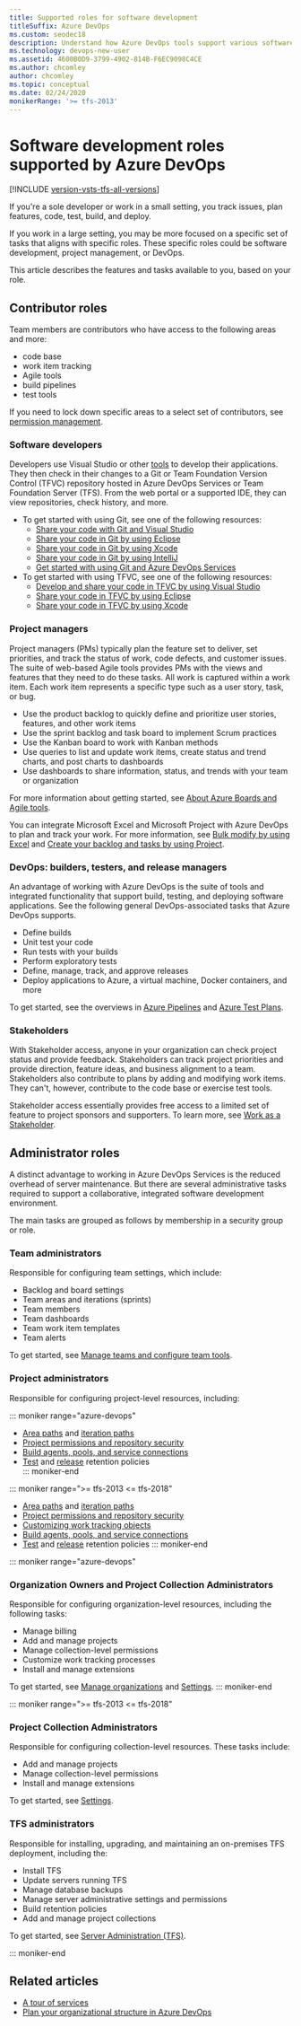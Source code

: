 ```yaml
---
title: Supported roles for software development
titleSuffix: Azure DevOps
ms.custom: seodec18
description: Understand how Azure DevOps tools support various software development roles
ms.technology: devops-new-user 
ms.assetid: 4600B0D9-3799-4902-814B-F6EC9098C4CE
ms.author: chcomley
author: chcomley
ms.topic: conceptual
ms.date: 02/24/2020
monikerRange: '>= tfs-2013'
---
```


# Software development roles supported by Azure DevOps

[!INCLUDE [version-vsts-tfs-all-versions](../includes/version-vsts-tfs-all-versions.md)]

If you're a sole developer or work in a small setting, you track issues, plan features, code, test, build, and deploy.  

If you work in a large setting, you may be more focused on a specific set of tasks that aligns with specific roles. These specific roles could be software development, project management, or DevOps.

This article describes the features and tasks available to you, based on your role.  

## Contributor roles

Team members are contributors who have access to the following areas and more:
- code base
- work item tracking
- Agile tools
- build pipelines
- test tools

If you need to lock down specific areas to a select set of contributors, see [permission management](../organizations/security/permissions.md).

### Software developers

Developers use Visual Studio or other [tools](tools.md) to develop their applications. They then check in their changes to a Git or Team Foundation Version Control (TFVC) repository hosted in Azure DevOps Services or Team Foundation Server (TFS). From the web portal or a supported IDE, they can view repositories, check history, and more. 

- To get started with using Git, see one of the following resources: 
	- [Share your code with Git and Visual Studio](../repos/git/share-your-code-in-git-vs.md)
	- [Share your code in Git by using Eclipse](../repos/git/share-your-code-in-git-eclipse.md)
	- [Share your code in Git by using Xcode](../repos/git/share-your-code-in-git-xcode.md)
	- [Share your code in Git by using IntelliJ](../java/download-intellij-plug-in.md)
	- [Get started with using Git and Azure DevOps Services](../repos/git/gitquickstart.md)
- To get started with using TFVC, see one of the following resources: 
	- [Develop and share your code in TFVC by using Visual Studio](../repos/tfvc/share-your-code-in-tfvc-vs.md)
	- [Share your code in TFVC by using Eclipse](../repos/tfvc/share-your-code-in-tfvc-eclipse.md)
	- [Share your code in TFVC by using Xcode](../repos/tfvc/share-your-code-in-tfvc-xcode.md)

### Project managers

Project managers (PMs) typically plan the feature set to deliver, set priorities, and track the status of work, code defects, and customer issues. The suite of web-based Agile tools provides PMs with the views and features that they need to do these tasks. All work is captured within a work item. Each work item represents a specific type such as a user story, task, or bug. 

- Use the product backlog to quickly define and prioritize user stories, features, and other work items
- Use the sprint backlog and task board to implement Scrum practices 
- Use the Kanban board to work with Kanban methods
- Use queries to list and update work items, create status and trend charts, and post charts to dashboards 
- Use dashboards to share information, status, and trends with your team or organization
  
For more information about getting started, see [About Azure Boards and Agile tools](../boards/get-started/what-is-azure-boards.md).  

You can integrate Microsoft Excel and Microsoft Project with Azure DevOps to plan and track your work. For more information, see [Bulk modify by using Excel](../boards/backlogs/office/bulk-add-modify-work-items-excel.md) and [Create your backlog and tasks by using Project](../boards/backlogs/office/create-your-backlog-tasks-using-project.md). 


### DevOps: builders, testers, and release managers

An advantage of working with Azure DevOps is the suite of tools and integrated functionality that support build, testing, and deploying software applications. See the following general DevOps-associated tasks that Azure DevOps supports.

- Define builds
- Unit test your code 
- Run tests with your builds 
- Perform exploratory tests
- Define, manage, track, and approve releases 
- Deploy applications to Azure, a virtual machine, Docker containers, and more  

To get started, see the overviews in [Azure Pipelines](../pipelines/overview.md) and [Azure Test Plans](../test/overview.md).

### Stakeholders

With Stakeholder access, anyone in your organization can check project status and provide feedback. Stakeholders can track project priorities and provide direction, feature ideas, and business alignment to a team. Stakeholders also contribute to plans by adding and modifying work items. They can't, however, contribute to the code base or exercise test tools.

Stakeholder access essentially provides free access to a limited set of feature to project sponsors and supporters. To learn more, see [Work as a Stakeholder](../organizations/security/get-started-stakeholder.md).

<a id="admin-roles">  </a>

## Administrator roles

A distinct advantage to working in Azure DevOps Services is the reduced overhead of server maintenance. But there are several administrative tasks required to support a collaborative, integrated software development environment.

The main tasks are grouped as follows by membership in a security group or role.

### Team administrators

Responsible for configuring team settings, which include:

- Backlog and board settings
- Team areas and iterations (sprints)
- Team members
- Team dashboards
- Team work item templates
- Team alerts

To get started, see [Manage teams and configure team tools](../organizations/settings/manage-teams.md). 

### Project administrators

Responsible for configuring project-level resources, including:

::: moniker range="azure-devops" 
- [Area paths](../organizations/settings/set-area-paths.md) and [iteration paths](../organizations/settings/set-iteration-paths-sprints.md)  
- [Project permissions and repository security](../organizations/security/permissions.md)  
- [Build agents, pools, and service connections](../pipelines/overview.md)  
- [Test](../test/how-long-to-keep-test-results.md) and [release](../pipelines/policies/retention.md) retention policies  
::: moniker-end  


::: moniker range=">= tfs-2013 <= tfs-2018" 
- [Area paths](../organizations/settings/set-area-paths.md) and [iteration paths](../organizations/settings/set-iteration-paths-sprints.md)  
- [Project permissions and repository security](../organizations/security/permissions.md)  
- [Customizing work tracking objects](../reference/customize-work.md)  
- [Build agents, pools, and service connections](../pipelines/overview.md)  
- [Test](../test/how-long-to-keep-test-results.md) and [release](../pipelines/policies/retention.md) retention policies 
::: moniker-end  

::: moniker range="azure-devops"

### Organization Owners and Project Collection Administrators

Responsible for configuring organization-level resources, including the following tasks:

- Manage billing  
- Add and manage projects
- Manage collection-level permissions 
- Customize work tracking processes  
- Install and manage extensions

To get started, see [Manage organizations](../organizations/accounts/organization-management.md) and [Settings](../organizations/settings/index.md).
::: moniker-end

::: moniker range=">= tfs-2013 <= tfs-2018"

### Project Collection Administrators

Responsible for configuring collection-level resources. These tasks include:  
- Add and manage projects
- Manage collection-level permissions 
- Install and manage extensions

To get started, see [Settings](../organizations/settings/index.md).

### TFS administrators

Responsible for installing, upgrading, and maintaining an on-premises TFS deployment, including the:

- Install TFS 
- Update servers running TFS 
- Manage database backups 
- Manage server administrative settings and permissions 
- Build retention policies
- Add and manage project collections
  
To get started, see [Server Administration (TFS)](/azure/devops/server/index). 

::: moniker-end


## Related articles

- [A tour of services](services.md)
- [Plan your organizational structure in Azure DevOps](plan-your-azure-devops-org-structure.md)
